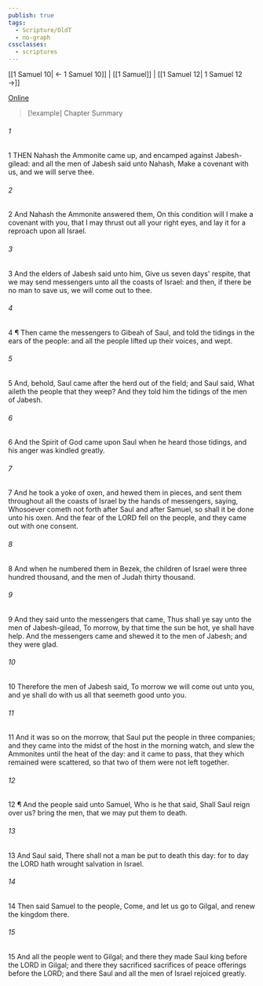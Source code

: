 ```yaml
---
publish: true
tags:
  - Scripture/OldT
  - no-graph
cssclasses:
  - scriptures
---
```

[[1 Samuel 10| ← 1 Samuel 10]] | [[1 Samuel]] | [[1 Samuel 12| 1 Samuel 12 →]]

[Online](https://churchofjesuschrist.org/study/scriptures/ot/1-sam/11?lang=eng)

>[!example] Chapter Summary
>
###### 1
1 THEN Nahash the Ammonite came up, and encamped against Jabesh-gilead: and all the men of Jabesh said unto Nahash, Make a covenant with us, and we will serve thee.
###### 2
2 And Nahash the Ammonite answered them, On this condition will I make a covenant with you, that I may thrust out all your right eyes, and lay it for a reproach upon all Israel.
###### 3
3 And the elders of Jabesh said unto him, Give us seven days' respite, that we may send messengers unto all the coasts of Israel: and then, if there be no man to save us, we will come out to thee.
###### 4
4 ¶ Then came the messengers to Gibeah of Saul, and told the tidings in the ears of the people: and all the people lifted up their voices, and wept.
###### 5
5 And, behold, Saul came after the herd out of the field; and Saul said, What aileth the people that they weep?  And they told him the tidings of the men of Jabesh.
###### 6
6 And the Spirit of God came upon Saul when he heard those tidings, and his anger was kindled greatly.
###### 7
7 And he took a yoke of oxen, and hewed them in pieces, and sent them throughout all the coasts of Israel by the hands of messengers, saying, Whosoever cometh not forth after Saul and after Samuel, so shall it be done unto his oxen.  And the fear of the LORD fell on the people, and they came out with one consent.
###### 8
8 And when he numbered them in Bezek, the children of Israel were three hundred thousand, and the men of Judah thirty thousand.
###### 9
9 And they said unto the messengers that came, Thus shall ye say unto the men of Jabesh-gilead, To morrow, by that time the sun be hot, ye shall have help.  And the messengers came and shewed it to the men of Jabesh; and they were glad.
###### 10
10 Therefore the men of Jabesh said, To morrow we will come out unto you, and ye shall do with us all that seemeth good unto you.
###### 11
11 And it was so on the morrow, that Saul put the people in three companies; and they came into the midst of the host in the morning watch, and slew the Ammonites until the heat of the day: and it came to pass, that they which remained were scattered, so that two of them were not left together.
###### 12
12 ¶ And the people said unto Samuel, Who is he that said, Shall Saul reign over us?  bring the men, that we may put them to death.
###### 13
13 And Saul said, There shall not a man be put to death this day: for to day the LORD hath wrought salvation in Israel.
###### 14
14 Then said Samuel to the people, Come, and let us go to Gilgal, and renew the kingdom there.
###### 15
15 And all the people went to Gilgal; and there they made Saul king before the LORD in Gilgal; and there they sacrificed sacrifices of peace offerings before the LORD; and there Saul and all the men of Israel rejoiced greatly.




